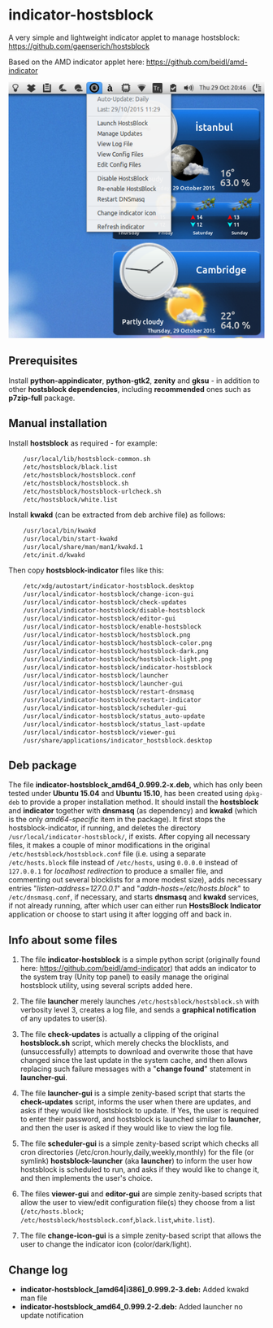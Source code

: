 indicator-hostsblock
=====================

A very simple and lightweight indicator applet to manage hostsblock: https://github.com/gaenserich/hostsblock

Based on the AMD indicator applet here: https://github.com/beidl/amd-indicator

![screenshot](indicator-hostsblock-screenshot.png)

Prerequisites
----------------------

Install **python-appindicator**, **python-gtk2**, **zenity** and **gksu** - in addition to other **hostsblock dependencies**, including **recommended** ones such as **p7zip-full** package.

Manual installation
----------------------

Install **hostsblock** as required - for example:
```
	/usr/local/lib/hostsblock-common.sh
	/etc/hostsblock/black.list
	/etc/hostsblock/hostsblock.conf
	/etc/hostsblock/hostsblock.sh
	/etc/hostsblock/hostsblock-urlcheck.sh
	/etc/hostsblock/white.list
```
Install **kwakd** (can be extracted from deb archive file) as follows:
```
	/usr/local/bin/kwakd
	/usr/local/bin/start-kwakd
	/usr/local/share/man/man1/kwakd.1
	/etc/init.d/kwakd
```
Then copy **hostsblock-indicator** files like this:
```
	/etc/xdg/autostart/indicator-hostsblock.desktop
	/usr/local/indicator-hostsblock/change-icon-gui
	/usr/local/indicator-hostsblock/check-updates
	/usr/local/indicator-hostsblock/disable-hostsblock
	/usr/local/indicator-hostsblock/editor-gui
	/usr/local/indicator-hostsblock/enable-hostsblock
	/usr/local/indicator-hostsblock/hostsblock.png
	/usr/local/indicator-hostsblock/hostsblock-color.png
	/usr/local/indicator-hostsblock/hostsblock-dark.png
	/usr/local/indicator-hostsblock/hostsblock-light.png
	/usr/local/indicator-hostsblock/indicator-hostsblock
	/usr/local/indicator-hostsblock/launcher
	/usr/local/indicator-hostsblock/launcher-gui
	/usr/local/indicator-hostsblock/restart-dnsmasq
	/usr/local/indicator-hostsblock/restart-indicator
	/usr/local/indicator-hostsblock/scheduler-gui
	/usr/local/indicator-hostsblock/status_auto-update
	/usr/local/indicator-hostsblock/status_last-update
	/usr/local/indicator-hostsblock/viewer-gui
	/usr/share/applications/indicator_hostsblock.desktop
```

Deb package
----------------------

The file **indicator-hostsblock_amd64_0.999.2-x.deb**, which has only been tested under **Ubuntu 15.04** and **Ubuntu 15.10**, has been created using `dpkg-deb` to provide a proper installation method. It should install the **hostsblock** and **indicator** together with **dnsmasq** (as dependency) and **kwakd** (which is the only *amd64-specific* item in the package). It first stops the hostsblock-indicator, if running, and deletes the directory `/usr/local/indicator-hostsblock/`, if exists. After copying all necessary files, it makes a couple of minor modifications in the original `/etc/hostsblock/hostsblock.conf` file (i.e. using a separate `/etc/hosts.block` file instead of `/etc/hosts`, using `0.0.0.0` instead of `127.0.0.1` for *localhost redirection* to produce a smaller file, and commenting out several blocklists for a more modest size), adds necessary entries "*listen-address=127.0.0.1*" and "*addn-hosts=/etc/hosts.block*" to `/etc/dnsmasq.conf`, if necessary, and starts **dnsmasq** and **kwakd** services, if not already running, after which user can either run **HostsBlock Indicator** application or choose to start using it after logging off and back in.

Info about some files
----------------------

1. The file **indicator-hostsblock** is a simple python script (originally found here: https://github.com/beidl/amd-indicator) that adds an indicator to the system tray (Unity top panel) to easily manage the original hostsblock utility, using several scripts added here. 

2. The file **launcher** merely launches `/etc/hostsblock/hostsblock.sh` with verbosity level 3, creates a log file, and sends a **graphical notification** of any updates to user(s).

3. The file **check-updates** is actually a clipping of the original **hostsblock.sh** script, which merely checks the blocklists, and (unsuccessfully) attempts to download and overwrite those that have changed since the last update in the system cache, and then allows replacing such failure messages with a "**change found**" statement in **launcher-gui**.

4. The file **launcher-gui** is a simple zenity-based script that starts the **check-updates** script, informs the user when there are updates, and asks if they would like hostsblock to update. If Yes, the user is required to enter their password, and hostsblock is launched similar to **launcher**, and then the user is asked if they would like to view the log file.

5. The file **scheduler-gui** is a simple zenity-based script which checks all cron directories (/etc/cron.hourly,daily,weekly,monthly) for the file (or symlink) **hostsblock-launcher** (aka **launcher**) to inform the user how hostsblock is scheduled to run, and asks if they would like to change it, and then implements the user's choice.

6. The files **viewer-gui** and **editor-gui** are simple zenity-based scripts that allow the user to view/edit configuration file(s) they choose from a list (`/etc/hosts.block`; `/etc/hostsblock/hostsblock.conf`,`black.list`,`white.list`).

7. The file **change-icon-gui** is a simple zenity-based script that allows the user to change the indicator icon (color/dark/light).

Change log
----------------------

- **indicator-hostsblock_[amd64|i386]_0.999.2-3.deb:** Added kwakd man file
- **indicator-hostsblock_amd64_0.999.2-2.deb:** Added launcher no update notification
